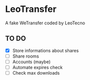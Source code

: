 # LeoTransfer

A fake WeTransfer coded by LeoTecno

## TO DO
- [X] Store informations about shares
- [ ] Share rooms
- [ ] Accounts (maybe)
- [ ] Automate expires check
- [ ] Check max downloads
